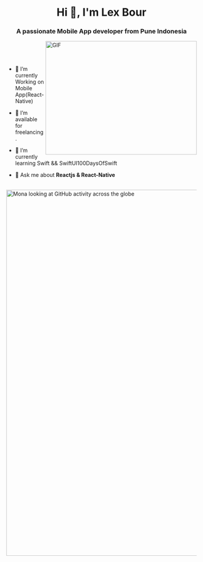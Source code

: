 <h1 align="center">Hi 👋, I'm 
Lex Bour</h1>
<h3 align="center">A passionate Mobile App developer from Pune Indonesia</h3>


 <img align="right" top="500" height="300" width="400" alt="GIF" src="https://media.giphy.com/media/SWoSkN6DxTszqIKEqv/giphy.gif">

<br>
<br>
<br>


- 🌱 I’m currently Working on Mobile App(React-Native)

- 🤝 I’m available for freelancing.

- 🌱 I’m currently learning Swift && SwiftUI100DaysOfSwift

- 💬 Ask me about **Reactjs & React-Native**


<br/>
<div class="position-absolute width-full color-bg-default" style="bottom: -4rem;">
  <div class="container-xl p-responsive">
    <div class="d-flex flex-justify-center flex-lg-justify-end color-bg-default">
      <div class="col-8 col-sm-7 col-md-6 col-lg-5 position-relative z-2 right-lg-n12 events-none">
        <picture>
          <source srcset="astro-mona.webp" type="image/webp">
          <img src="astro-mona.svg" width="960" height="967" class="home-astro-mona width-full position-absolute bottom-0 height-auto" alt="Mona looking at GitHub activity across the globe">
        </picture>
      </div>
    </div>
  </div>
</div>

